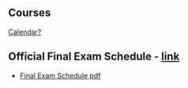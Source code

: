 ## Courses 

[Calendar?](https://www.google.com/calendar/embed?title=WCJC%20Electronics%20Calendar)


## Official Final Exam Schedule - [link](http://wcjc.edu/Admissions/catalogs-and-schedules/final-exam-schedule.aspx)
* [Final Exam Schedule pdf](http://wcjc.edu/Admissions/catalogs-and-schedules/Documents/Final-Exam-Schedule-Fall-2014.pdf)
